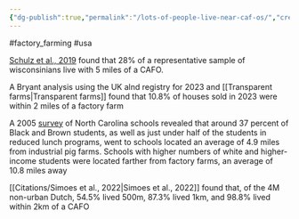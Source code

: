 ```yaml
---
{"dg-publish":true,"permalink":"/lots-of-people-live-near-caf-os/","created":"2025-10-23T12:05:13.891+01:00","updated":"2025-10-23T12:05:13.891+01:00"}
---
```


#factory_farming #usa 

[Schulz et al., 2019](https://www.sciencedirect.com/science/article/pii/S0160412018320750#s0010) found that 28% of a representative sample of wisconsinians live with 5 miles of a CAFO.

A Bryant analysis using the UK alnd registry for 2023 and [[Transparent farms\|Transparent farms]] found that 10.8% of houses sold in 2023 were within 2 miles of a factory farm

A 2005 [survey](https://www.ffacoalition.org/blog-posts/environmental-racism-factory-farming) of North Carolina schools revealed that around 37 percent of Black and Brown students, as well as just under half of the students in reduced lunch programs, went to schools located an average of 4.9 miles from industrial pig farms. Schools with higher numbers of white and higher-income students were located farther from factory farms, an average of 10.8 miles away

[[Citations/Simoes et al., 2022\|Simoes et al., 2022]] found that, of the 4M non-urban Dutch, 54.5% lived 500m, 87.3% lived 1km, and 98.8% lived within 2km of a CAFO